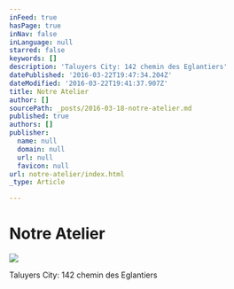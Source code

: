 ```yaml
---
inFeed: true
hasPage: true
inNav: false
inLanguage: null
starred: false
keywords: []
description: 'Taluyers City: 142 chemin des Eglantiers'
datePublished: '2016-03-22T19:47:34.204Z'
dateModified: '2016-03-22T19:41:37.907Z'
title: Notre Atelier
author: []
sourcePath: _posts/2016-03-18-notre-atelier.md
published: true
authors: []
publisher:
  name: null
  domain: null
  url: null
  favicon: null
url: notre-atelier/index.html
_type: Article

---
```

# Notre Atelier
![](https://the-grid-user-content.s3-us-west-2.amazonaws.com/ececb696-eb01-449b-b308-601086a245ee.jpg)

Taluyers City: 142 chemin des Eglantiers